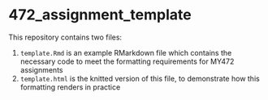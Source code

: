 # 472_assignment_template

This repository contains two files:

1) `template.Rmd` is an example RMarkdown file which contains the necessary code to meet the formatting requirements for MY472 assignments
2) `template.html` is the knitted version of this file, to demonstrate how this formatting renders in practice

